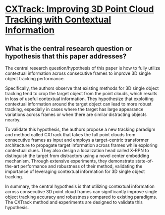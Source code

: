 # [CXTrack: Improving 3D Point Cloud Tracking with Contextual Information](https://arxiv.org/abs/2211.08542)

## What is the central research question or hypothesis that this paper addresses?

 The central research question/hypothesis of this paper is how to fully utilize contextual information across consecutive frames to improve 3D single object tracking performance. 

Specifically, the authors observe that existing methods for 3D single object tracking tend to crop the target object from the point clouds, which results in loss of useful contextual information. They hypothesize that exploiting contextual information around the target object can lead to more robust tracking, especially in cases where the target has large appearance variations across frames or when there are similar distracting objects nearby. 

To validate this hypothesis, the authors propose a new tracking paradigm and method called CXTrack that takes the full point clouds from consecutive frames as input and employs a target-centric transformer architecture to propagate target information across frames while exploring contextual clues. They also design a localization head called X-RPN to distinguish the target from distractors using a novel center embedding mechanism. Through extensive experiments, they demonstrate state-of-the-art performance and robustness of their method, validating the importance of leveraging contextual information for 3D single object tracking.

In summary, the central hypothesis is that utilizing contextual information across consecutive 3D point cloud frames can significantly improve single object tracking accuracy and robustness compared to existing paradigms. The CXTrack method and experiments are designed to validate this hypothesis.

